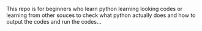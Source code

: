 This repo is for beginners who learn python learning looking codes or learning from other souces  to check what python actually does and how to output the codes and run the codes...
